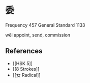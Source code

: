 # 委
Frequency 457
General Standard 1133

wěi
appoint, send, commission

## References
- [[HSK 5]]
- [[8 Strokes]]
- [[女 Radical]]